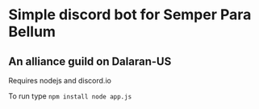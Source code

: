 # Simple discord bot for Semper Para Bellum
## An alliance guild on Dalaran-US

Requires nodejs and discord.io

To run type
	`npm install
	node app.js`

